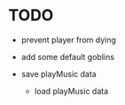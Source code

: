 # TODO

- prevent player from dying
- add some default goblins

- save playMusic data
	- load playMusic data
